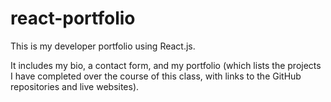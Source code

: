 # react-portfolio

This is my developer portfolio using React.js.

It includes my bio, a contact form, and my portfolio (which lists the projects I have completed over the course of this class, with links to the GitHub repositories and live websites).
